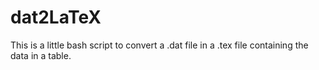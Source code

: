 dat2LaTeX
=========

This is a little bash script to convert a .dat file in a .tex file containing the data in a table.
